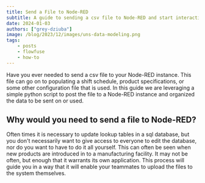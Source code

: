```yaml
---
title: Send a File to Node-RED
subtitle: A guide to sending a csv file to Node-RED and start interacting with it.
date: 2024-01-03
authors: ["grey-dziuba"]
image: /blog/2023/12/images/uns-data-modeling.png
tags:
    - posts
    - flowfuse
    - how-to
---
```


Have you ever needed to send a csv file to your Node-RED instance.  This file can go on to populating a shift schedule, product specifications, or some other configuration file that is used.  In this guide we are leveraging a simple python script to post the file to a Node-RED instance and organized the data to be sent on or used.
<!--more-->

## Why would you need to send a file to Node-RED?

Often times it is necessary to update lookup tables in a sql database, but you don't necessarily want to give access to everyone to edit the database, nor do you want to have to do it all yourself.  This can often be seen when new products are introduced in to a manufacturing facility.  It may not be often, but enough that it warrants its own application.  This process will guide you in a way that it will enable your teammates to upload the files to the system themselves.


